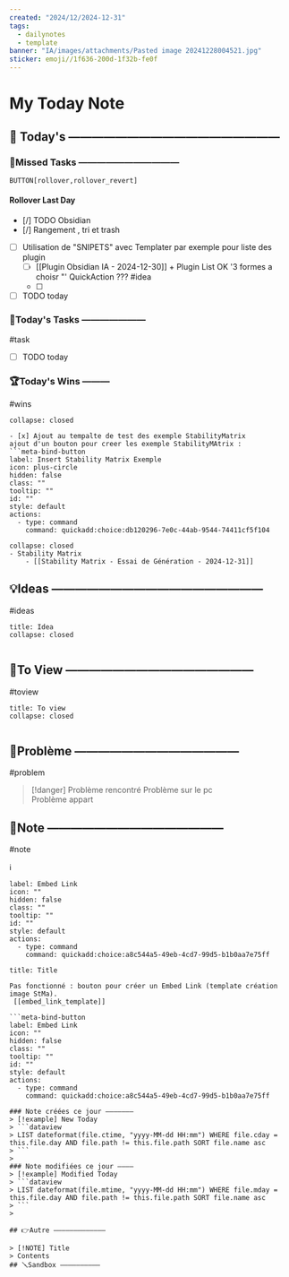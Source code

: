 ```yaml
---
created: "2024/12/2024-12-31"
tags:
  - dailynotes
  - template
banner: "IA/images/attachments/Pasted image 20241228004521.jpg"
sticker: emoji//1f636-200d-1f32b-fe0f
---
```

# My Today Note

## 📅 Today's ——————————————————

### 🥷Missed Tasks ———————————

`BUTTON[rollover,rollover_revert]`
#### Rollover Last Day
- [/] TODO Obsidian
- [/] Rangement , tri et trash 
- [ ] Utilisation de "SNIPETS" avec Templater par exemple pour liste des plugin
	- [ ] [[Plugin Obsidian IA - 2024-12-30]] +  Plugin List OK  '3 formes a choisr "' QuickAction ??? #idea
	- [ ] 
- [ ] TODO today
### 🚀Today's Tasks ———————
#task

- [ ] TODO today
### 🏆Today's Wins ———
#wins

```ad-success
collapse: closed

- [x] Ajout au tempalte de test des exemple StabilityMatrix 
ajout d'un bouton pour creer les exemple StabilityMAtrix : 
```meta-bind-button
label: Insert Stability Matrix Exemple
icon: plus-circle
hidden: false
class: ""
tooltip: ""
id: ""
style: default
actions:
  - type: command
    command: quickadd:choice:db120296-7e0c-44ab-9544-74411cf5f104
```

```ad-success
collapse: closed
- Stability Matrix
	- [[Stability Matrix - Essai de Génération - 2024-12-31]]
```


## 💡Ideas ——————————————————
#ideas 

```ad-attention
title: Idea
collapse: closed


```
## 👀To View ————————————————
#toview 

```ad-hint
title: To view
collapse: closed


```
## 🚨Problème ——————————————
#problem

> [!danger] Problème rencontré 
> Problème sur le pc  
> Problème appart

## 📝Note ———————————————
#note


ℹ️


```meta-bind-button
label: Embed Link
icon: ""
hidden: false
class: ""
tooltip: ""
id: ""
style: default
actions:
  - type: command
    command: quickadd:choice:a8c544a5-49eb-4cd7-99d5-b1b0aa7e75ff

```
```ad-note
title: Title

Pas fonctionné : bouton pour créer un Embed Link (template création image StMa).
 [[embed_link_template]]

```meta-bind-button
label: Embed Link
icon: ""
hidden: false
class: ""
tooltip: ""
id: ""
style: default
actions:
  - type: command
    command: quickadd:choice:a8c544a5-49eb-4cd7-99d5-b1b0aa7e75ff

```


```
### Note créées ce jour ———————
> [!example] New Today
> ```dataview
> LIST dateformat(file.ctime, "yyyy-MM-dd HH:mm") WHERE file.cday = this.file.day AND file.path != this.file.path SORT file.name asc
> ```
> 
### Note modifiées ce jour ————
> [!example] Modified Today
> ```dataview 
> LIST dateformat(file.mtime, "yyyy-MM-dd HH:mm") WHERE file.mday = this.file.day AND file.path != this.file.path SORT file.name asc
> ```
> 

## 👉Autre —————————————

> [!NOTE] Title
> Contents
## 🪛Sandbox ——————————



